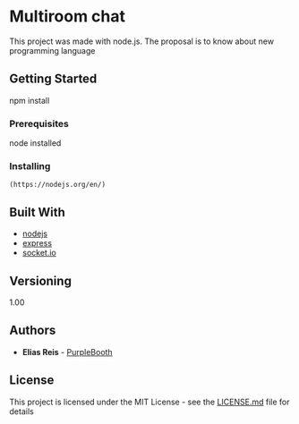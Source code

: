 # Multiroom chat

This project was made with node.js. 
The proposal is to know about new programming language

## Getting Started

npm install

### Prerequisites

node installed

### Installing

```
(https://nodejs.org/en/)
```

## Built With

* [nodejs](https://nodejs.org/en/)
* [express](http://expressjs.com/pt-br/)
* [socket.io](https://socket.io/)


## Versioning

1.00

## Authors

* **Elias Reis** - [PurpleBooth](eliasreis54@gmail.com)

## License

This project is licensed under the MIT License - see the [LICENSE.md](LICENSE.md) file for details
